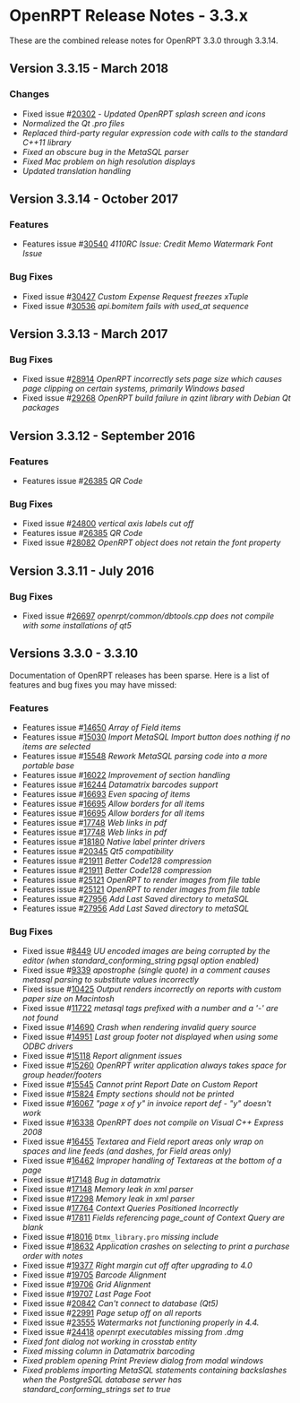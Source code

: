 # OpenRPT Release Notes - 3.3.x

These are the combined release notes for OpenRPT 3.3.0 through 3.3.14.

## Version 3.3.15 - March 2018

### Changes

- Fixed issue #[20302](http://www.xtuple.org/xtincident/view/bugs/20302) - _Updated OpenRPT splash screen and icons_
- _Normalized the Qt .pro files_
- _Replaced third-party regular expression code with calls to the standard C++11 library_
- _Fixed an obscure bug in the MetaSQL parser_
- _Fixed Mac problem on high resolution displays_
- _Updated translation handling_

## Version 3.3.14 - October 2017

### Features

- Features issue #[30540](http://www.xtuple.org/xtincident/view/bugs/30540) _4110RC Issue: Credit Memo Watermark Font Issue_

### Bug Fixes

- Fixed issue #[30427](http://www.xtuple.org/xtincident/view/bugs/30427) _Custom Expense Request freezes xTuple_
- Fixed issue #[30536](http://www.xtuple.org/xtincident/view/bugs/30536) _api.bomitem fails with used_at sequence_

## Version 3.3.13 - March 2017

### Bug Fixes

- Fixed issue #[28914](http://www.xtuple.org/xtincident/view/bugs/28914) _OpenRPT incorrectly sets page size which causes page clipping on certain systems, primarily Windows based_
- Fixed issue #[29268](http://www.xtuple.org/xtincident/view/bugs/29268) _OpenRPT build failure in qzint library with Debian Qt packages_

## Version 3.3.12 - September 2016

### Features
- Features issue #[26385](http://www.xtuple.org/xtincident/view/bugs/26385) _QR Code_

### Bug Fixes

- Fixed issue #[24800](http://www.xtuple.org/xtincident/view/bugs/24800) _vertical axis labels cut off_
- Features issue #[26385](http://www.xtuple.org/xtincident/view/bugs/26385) _QR Code_
- Fixed issue #[28082](http://www.xtuple.org/xtincident/view/bugs/28082) _OpenRPT object does not retain the font property_

## Version 3.3.11 - July 2016

### Bug Fixes

- Fixed issue #[26697](http://www.xtuple.org/xtincident/view/bugs/26697)
  _openrpt/common/dbtools.cpp does not compile with some installations of qt5_

## Versions 3.3.0 - 3.3.10

Documentation of OpenRPT releases has been sparse. Here is a list of features and bug fixes you may have missed:

### Features

- Features issue #[14650](http://www.xtuple.org/xtincident/view/bugs/14650) _Array of Field items_
- Features issue #[15030](http://www.xtuple.org/xtincident/view/bugs/15030) _Import MetaSQL Import button does nothing if no items are selected_
- Features issue #[15548](http://www.xtuple.org/xtincident/view/bugs/15548) _Rework MetaSQL parsing code into a more portable base_
- Features issue #[16022](http://www.xtuple.org/xtincident/view/bugs/16022) _Improvement of section handling_
- Features issue #[16244](http://www.xtuple.org/xtincident/view/bugs/16244) _Datamatrix barcodes support_
- Features issue #[16693](http://www.xtuple.org/xtincident/view/bugs/16693) _Even spacing of items_
- Features issue #[16695](http://www.xtuple.org/xtincident/view/bugs/16695) _Allow borders for all items_
- Features issue #[16695](http://www.xtuple.org/xtincident/view/bugs/16695) _Allow borders for all items_
- Features issue #[17748](http://www.xtuple.org/xtincident/view/bugs/17748) _Web links in pdf_
- Features issue #[17748](http://www.xtuple.org/xtincident/view/bugs/17748) _Web links in pdf_
- Features issue #[18180](http://www.xtuple.org/xtincident/view/bugs/18180) _Native label printer drivers_
- Features issue #[20345](http://www.xtuple.org/xtincident/view/bugs/20345) _Qt5 compatibility_
- Features issue #[21911](http://www.xtuple.org/xtincident/view/bugs/21911) _Better Code128 compression_
- Features issue #[21911](http://www.xtuple.org/xtincident/view/bugs/21911) _Better Code128 compression_
- Features issue #[25121](http://www.xtuple.org/xtincident/view/bugs/25121) _OpenRPT to render images from file table_
- Features issue #[25121](http://www.xtuple.org/xtincident/view/bugs/25121) _OpenRPT to render images from file table_
- Features issue #[27956](http://www.xtuple.org/xtincident/view/bugs/27956) _Add Last Saved directory to metaSQL_
- Features issue #[27956](http://www.xtuple.org/xtincident/view/bugs/27956) _Add Last Saved directory to metaSQL_

### Bug Fixes

- Fixed issue #[8449](http://www.xtuple.org/xtincident/view/bugs/8449) _UU encoded images are being corrupted by the editor (when standard_conforming_string pgsql option enabled)_
- Fixed issue #[9339](http://www.xtuple.org/xtincident/view/bugs/9339) _apostrophe (single quote) in a comment causes metasql parsing to substitute values incorrectly_
- Fixed issue #[10425](http://www.xtuple.org/xtincident/view/bugs/10425) _Output renders incorrectly on reports with custom paper size on Macintosh_
- Fixed issue #[11722](http://www.xtuple.org/xtincident/view/bugs/11722) _metasql tags prefixed with a number and a '-' are not found_
- Fixed issue #[14690](http://www.xtuple.org/xtincident/view/bugs/14690) _Crash when rendering invalid query source_
- Fixed issue #[14951](http://www.xtuple.org/xtincident/view/bugs/14951) _Last group footer not displayed when using some ODBC drivers_
- Fixed issue #[15118](http://www.xtuple.org/xtincident/view/bugs/15118) _Report alignment issues_
- Fixed issue #[15260](http://www.xtuple.org/xtincident/view/bugs/15260) _OpenRPT writer application always takes space for group header/footers_
- Fixed issue #[15545](http://www.xtuple.org/xtincident/view/bugs/15545) _Cannot print Report Date on Custom Report_
- Fixed issue #[15824](http://www.xtuple.org/xtincident/view/bugs/15824) _Empty sections should not be printed_
- Fixed issue #[16067](http://www.xtuple.org/xtincident/view/bugs/16067) _"page x of y" in invoice report def - "y" doesn't work_
- Fixed issue #[16338](http://www.xtuple.org/xtincident/view/bugs/16338) _OpenRPT does not compile on Visual C++ Express 2008_
- Fixed issue #[16455](http://www.xtuple.org/xtincident/view/bugs/16455) _Textarea and Field report areas only wrap on spaces and line feeds (and dashes, for Field areas only)_
- Fixed issue #[16462](http://www.xtuple.org/xtincident/view/bugs/16462) _Improper handling of Textareas at the bottom of a page_
- Fixed issue #[17148](http://www.xtuple.org/xtincident/view/bugs/17148) _Bug in datamatrix_
- Fixed issue #[17148](http://www.xtuple.org/xtincident/view/bugs/17148) _Memory leak in xml parser_
- Fixed issue #[17298](http://www.xtuple.org/xtincident/view/bugs/17298) _Memory leak in xml parser_
- Fixed issue #[17764](http://www.xtuple.org/xtincident/view/bugs/17764) _Context Queries Positioned Incorrectly_
- Fixed issue #[17811](http://www.xtuple.org/xtincident/view/bugs/17811) _Fields referencing page_count of Context Query are blank_
- Fixed issue #[18016](http://www.xtuple.org/xtincident/view/bugs/18016) `Dtmx_library.pro` _missing include_
- Fixed issue #[18632](http://www.xtuple.org/xtincident/view/bugs/18632) _Application crashes on selecting to print a purchase order with notes_
- Fixed issue #[19377](http://www.xtuple.org/xtincident/view/bugs/19377) _Right margin cut off after upgrading to 4.0_
- Fixed issue #[19705](http://www.xtuple.org/xtincident/view/bugs/19705) _Barcode Alignment_
- Fixed issue #[19706](http://www.xtuple.org/xtincident/view/bugs/19706) _Grid Alignment_
- Fixed issue #[19707](http://www.xtuple.org/xtincident/view/bugs/19707) _Last Page Foot_
- Fixed issue #[20842](http://www.xtuple.org/xtincident/view/bugs/20842) _Can't connect to database (Qt5)_
- Fixed issue #[22991](http://www.xtuple.org/xtincident/view/bugs/22991) _Page setup off on all reports_
- Fixed issue #[23555](http://www.xtuple.org/xtincident/view/bugs/23555) _Watermarks not functioning properly in 4.4._
- Fixed issue #[24418](http://www.xtuple.org/xtincident/view/bugs/24418) _openrpt executables missing from .dmg_
- _Fixed font dialog not working in crosstab entity_
- _Fixed missing column in Datamatrix barcoding_
- _Fixed problem opening Print Preview dialog from modal windows_
- _Fixed problems importing MetaSQL statements containing backslashes when the PostgreSQL database server has standard_conforming_strings set to true_

